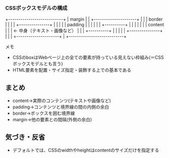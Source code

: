 ### CSSボックスモデルの構成

+---------------------------+
|        margin             |
|  +---------------------+  |
|  |     border          |  |
|  |  +---------------+  |  |
|  |  |   padding      |  |  |
|  |  |  +----------+  |  |  |
|  |  |  | content   |  |  |  ← 中身（テキスト・画像など）
|  |  |  +----------+  |  |  |
|  |  +---------------+  |  |
|  +---------------------+  |
+---------------------------+


 メモ
- CSSのboxはWebページ上の全ての要素が持っている見えない枠組み(＝CSSボックスモデルとも言う)
- HTML要素を配置・サイズ指定・装飾する上での基本である

## まとめ
- content→実際のコンテンツ(テキストや画像など)
- padding→コンテンツと境界線の間の内側の余白
- border→ボックスを囲む境界線
- margin→他の要素との間隔(外側の余白)

## 気づき・反省
- デフォルトでは、CSSのwidthやheightはcontentのサイズだけを指定する
